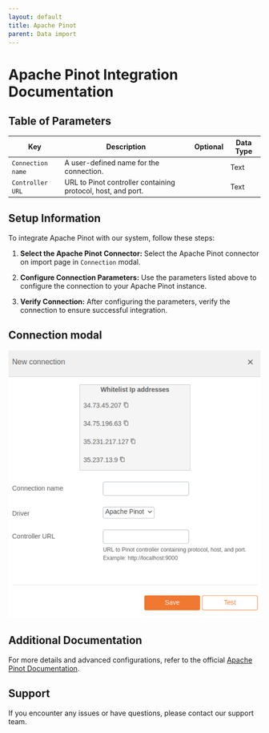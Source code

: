 ```yaml
---
layout: default
title: Apache Pinot
parent: Data import
---
```


# Apache Pinot Integration Documentation

## Table of Parameters

| Key               | Description                                         | Optional | Data Type |
|-------------------|-----------------------------------------------------|----------|-----------|
| `Connection name` | A user-defined name for the connection.             |          | Text      |
| `Controller URL`  | URL to Pinot controller containing protocol, host, and port.|          | Text      |

## Setup Information

To integrate Apache Pinot with our system, follow these steps:

1. **Select the Apache Pinot Connector:** Select the Apache Pinot connector on import page in `Connection` modal.

2. **Configure Connection Parameters:** Use the parameters listed above to configure the connection to your Apache Pinot instance.

3. **Verify Connection:** After configuring the parameters, verify the connection to ensure successful integration.

## Connection modal

![Apache Pinot Integration](../../../images/integration/apache-pinot-integration.png)

## Additional Documentation

For more details and advanced configurations, refer to the official [Apache Pinot Documentation](https://docs.pinot.apache.org/).

## Support

If you encounter any issues or have questions, please contact our support team.